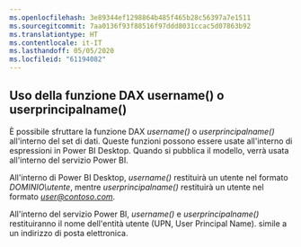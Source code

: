 ```yaml
---
ms.openlocfilehash: 3e89344ef1298864b485f465b28c56397a7e1511
ms.sourcegitcommit: 7aa0136f93f88516f97ddd8031ccac5d07863b92
ms.translationtype: HT
ms.contentlocale: it-IT
ms.lasthandoff: 05/05/2020
ms.locfileid: "61194082"
---
```

## <a name="using-the-username-or-userprincipalname-dax-function"></a>Uso della funzione DAX username() o userprincipalname()
È possibile sfruttare la funzione DAX *username()* o *userprincipalname()* all'interno del set di dati. Queste funzioni possono essere usate all'interno di espressioni in Power BI Desktop. Quando si pubblica il modello, verrà usata all'interno del servizio Power BI.

All'interno di Power BI Desktop, *username()* restituirà un utente nel formato *DOMINIO\utente*, mentre *userprincipalname()* restituirà un utente nel formato <em>user@contoso.com</em>.

All'interno del servizio Power BI, *username()* e *userprincipalname()* restituiranno il nome dell'entità utente (UPN, User Principal Name). simile a un indirizzo di posta elettronica.

